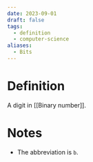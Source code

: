 ```yaml
---
date: 2023-09-01
draft: false
tags:
  - definition
  - computer-science
aliases:
  - Bits
---
```

# Definition

A digit in [[Binary number]].

# Notes

- The abbreviation is `b`.
